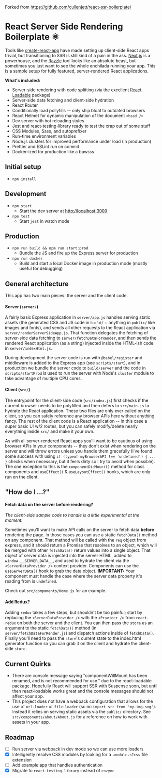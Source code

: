 Forked from https://github.com/cullenjett/react-ssr-boilerplate/

# React Server Side Rendering Boilerplate ⚛️

Tools like [create-react-app](https://github.com/facebook/create-react-app) have made setting up client-side React apps trivial, but transitioning to SSR is still kind of a pain in the ass. [Next.js](https://nextjs.org) is a powerhouse, and the [Razzle](https://github.com/jaredpalmer/razzle) tool looks like an absolute beast, but sometimes you just want to see the whole enchilada running your app. This is a sample setup for fully featured, server-rendered React applications.

**What's included:**

- Server-side rendering with code splitting (via the excellent [React Loadable](https://github.com/thejameskyle/react-loadable) package)
- Server-side data fetching and client-side hydration
- React Router
- Conditionally load pollyfills -- only ship bloat to outdated browsers
- React Helmet for dynamic manipulation of the document `<head />`
- Dev server with hot reloading styles
- Jest and react-testing-library ready to test the crap out of some stuff
- CSS Modules, Sass, and autoprefixer
- Run-time environment variables
- Node.js clusters for improved performance under load (in production)
- Prettier and ESLint run on commit
- Docker-ized for production like a bawsss

## Initial setup

- `npm install`

## Development

- `npm start`
  - Start the dev server at [http://localhost:3000](http://localhost:3000)
- `npm test`
  - Start `jest` in watch mode

## Production

- `npm run build && npm run start:prod`
  - Bundle the JS and fire up the Express server for production
- `npm run docker`
  - Build and start a local Docker image in production mode (mostly useful for debugging)

## General architecture

This app has two main pieces: the server and the client code.

#### Server (`server/`)

A fairly basic Express application in `server/app.js` handles serving static assets (the generated CSS and JS code in `build/` + anything in `public/` like images and fonts), and sends all other requests to the React application via `server/renderServerSideApp.js`. That function delegates the fetching of server-side data fetching to `server/fetchDataForRender`, and then sends the rendered React application (as a string) injected inside the HTML-ish code in `server/indexHtml.js`.

During development the server code is run with `@babel/register` and middleware is added to the Express app (see `scripts/start`), and in production we bundle the server code to `build/server` and the code in `scripts/startProd` is used to run the server with Node's `cluster` module to take advantage of multiple CPU cores.

#### Client (`src/`)

The entrypoint for the client-side code (`src/index.js`) first checks if the current browser needs to be polyfilled and then defers to `src/main.js` to hydrate the React application. These two files are only ever called on the client, so you can safely reference any browser APIs here without anything fancy. The rest of the client code is a React application -- in this case a super basic UI w/2 routes, but you can safely modify/delete nearly everything inside `src/` and make it your own.

As with all server-rendered React apps you'll want to be cautious of using browser APIs in your components -- they don't exist when rendering on the server and will throw errors unless you handle them gracefully (I've found some success with using `if (typeof myBrowserAPI !== 'undefined') { ... }` checks when necessary, but it feels dirty so I try to avoid when possible). The one exception to this is the `componentDidMount()` method for class components and `useEffect()` & `useLayoutEffect()` hooks, which are only run on the client.

## "How do I ...?"

#### Fetch data on the server before rendering?

_The client-side sample code to handle is a little experimental at the moment._

Sometimes you'll want to make API calls on the server to fetch data **before** rendering the page. In those cases you can use a static `fetchData()` method on any component. That method will be called with the `req` object from express, and it should return a Promise that resolves to an object, which will be merged with other `fetchData()` return values into a single object. That object of server data is injected into the server HTML, added to `window.__SERVER_DATA__`, and used to hydrate the client via the `<ServerDataProvider />` context provider. Components can use the `useServerData()` hook to grab the data object. **IMPORTANT:** Your component must handle the case where the server data property it's reading from is `undefined`.

Check out `src/components/Home.js` for an example.

#### Add Redux?

Adding `redux` takes a few steps, but shouldn't be too painful; start by replacing the `<ServerDataProvider />` with the `<Provider />` from `react-redux` on both the server and the client. You can then pass the `store` as an argument to the static `fetchData()` method (in `server/fetchDataForRender.js`) and dispatch actions inside of `fetchData()`. Finally you'll need to pass the `store`'s current state to the index.html generator function so you can grab it on the client and hydrate the client-side `store`.

## Current Quirks

- There are console message saying "componentWillMount has been renamed, and is not recommended for use." due to the react-loadable package. Hopefully React will support SSR with Suspense soon, but until then react-loadable works great and the console messages should not affect your app.
- This project does not have a webpack configuration that allows for the use of `url-loader` or `file-loader` (so no `import src from 'my-img.svg'`). Instead it relies on serving static assets via the `public/` directory. See `src/components/about/About.js` for a reference on how to work with assets in your app.

## Roadmap

- [ ] Run server via webpack in dev mode so we can use more loaders
- [x] Intelligently resolve CSS modules by looking for a `.module.s?css` file extension
- [ ] Add example app that handles authentication
- [x] Migrate to `react-testing-library` instead of `enzyme`
